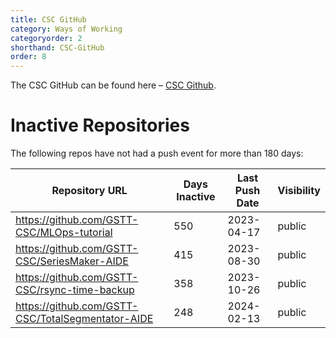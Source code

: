 ```yaml
---
title: CSC GitHub
category: Ways of Working
categoryorder: 2
shorthand: CSC-GitHub
order: 8
---
```


The CSC GitHub can be found here – <a href="https://github.com/GSTT-CSC/">CSC Github</a>.

# Inactive Repositories

The following repos have not had a push event for more than 180 days:

| Repository URL | Days Inactive | Last Push Date | Visibility |
| --- | --- | --- | --- |
| https://github.com/GSTT-CSC/MLOps-tutorial | 550 | 2023-04-17 | public |
| https://github.com/GSTT-CSC/SeriesMaker-AIDE | 415 | 2023-08-30 | public |
| https://github.com/GSTT-CSC/rsync-time-backup | 358 | 2023-10-26 | public |
| https://github.com/GSTT-CSC/TotalSegmentator-AIDE | 248 | 2024-02-13 | public |
